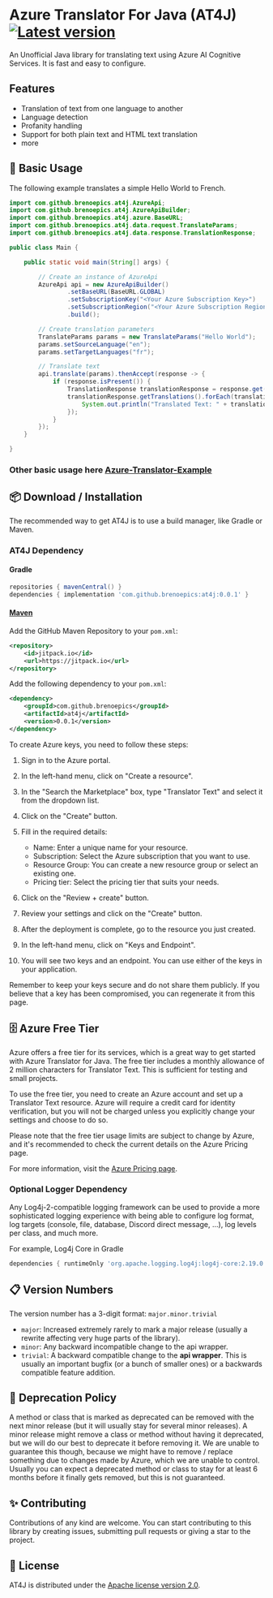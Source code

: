 # Azure Translator For Java (AT4J) [![Latest version](https://shields.io/github/release/brenoepics/at4j.svg?label=Version&colorB=brightgreen&style=flat-square)](https://github.com/brenoepics/at4j/releases/latest)

An Unofficial Java library for translating text using Azure AI Cognitive Services. It is fast and easy to configure.

## Features

- Translation of text from one language to another
- Language detection
- Profanity handling
- Support for both plain text and HTML text translation
- more

## 🎉 Basic Usage

The following example translates a simple Hello World to French.

```java
import com.github.brenoepics.at4j.AzureApi;
import com.github.brenoepics.at4j.AzureApiBuilder;
import com.github.brenoepics.at4j.azure.BaseURL;
import com.github.brenoepics.at4j.data.request.TranslateParams;
import com.github.brenoepics.at4j.data.response.TranslationResponse;

public class Main {

    public static void main(String[] args) {

        // Create an instance of AzureApi
        AzureApi api = new AzureApiBuilder()
                .setBaseURL(BaseURL.GLOBAL)
                .setSubscriptionKey("<Your Azure Subscription Key>")
                .setSubscriptionRegion("<Your Azure Subscription Region>")
                .build();

        // Create translation parameters
        TranslateParams params = new TranslateParams("Hello World");
        params.setSourceLanguage("en");
        params.setTargetLanguages("fr");

        // Translate text
        api.translate(params).thenAccept(response -> {
            if (response.isPresent()) {
                TranslationResponse translationResponse = response.get();
                translationResponse.getTranslations().forEach(translation -> {
                    System.out.println("Translated Text: " + translation.getText());
                });
            }
        });
    }

}
```

### Other basic usage here [Azure-Translator-Example](https://github.com/brenoepics/Azure-Translator-Example)

## 📦 Download / Installation

The recommended way to get AT4J is to use a build manager, like Gradle or Maven.

### AT4J Dependency

#### Gradle

```gradle
repositories { mavenCentral() }
dependencies { implementation 'com.github.brenoepics:at4j:0.0.1' }
```

#### [Maven](https://github.com/brenoepics/at4j/packages/2037740)
Add the GitHub Maven Repository to your `pom.xml`:

```xml
<repository>
    <id>jitpack.io</id>
    <url>https://jitpack.io</url>
</repository>
```

Add the following dependency to your `pom.xml`:

```xml
<dependency>
    <groupId>com.github.brenoepics</groupId>
    <artifactId>at4j</artifactId>
    <version>0.0.1</version>
</dependency>
```

To create Azure keys, you need to follow these steps:

1. Sign in to the Azure portal.

2. In the left-hand menu, click on "Create a resource".

3. In the "Search the Marketplace" box, type "Translator Text" and select it from the dropdown list.

4. Click on the "Create" button.

5. Fill in the required details:
   - Name: Enter a unique name for your resource.
   - Subscription: Select the Azure subscription that you want to use.
   - Resource Group: You can create a new resource group or select an existing one.
   - Pricing tier: Select the pricing tier that suits your needs.

6. Click on the "Review + create" button.

7. Review your settings and click on the "Create" button.

8. After the deployment is complete, go to the resource you just created.

9. In the left-hand menu, click on "Keys and Endpoint".

10. You will see two keys and an endpoint. You can use either of the keys in your application.

Remember to keep your keys secure and do not share them publicly. If you believe that a key has been compromised, you can regenerate it from this page.


## 🗄️ Azure Free Tier

Azure offers a free tier for its services, which is a great way to get started with Azure Translator for Java. The free tier includes a monthly allowance of 2 million characters for Translator Text. This is sufficient for testing and small projects.

To use the free tier, you need to create an Azure account and set up a Translator Text resource. Azure will require a credit card for identity verification, but you will not be charged unless you explicitly change your settings and choose to do so.

Please note that the free tier usage limits are subject to change by Azure, and it's recommended to check the current details on the Azure Pricing page.

For more information, visit the [Azure Pricing page](https://azure.microsoft.com/pricing/details/cognitive-services/translator/).

### Optional Logger Dependency

Any Log4j-2-compatible logging framework can be used to provide a more sophisticated logging experience
with being able to configure log format, log targets (console, file, database, Discord direct message, ...),
log levels per class, and much more.

For example, Log4j Core in Gradle
```gradle
dependencies { runtimeOnly 'org.apache.logging.log4j:log4j-core:2.19.0' }
```


## 📋 Version Numbers

The version number has a 3-digit format: `major.minor.trivial`
* `major`: Increased extremely rarely to mark a major release (usually a rewrite affecting very huge parts of the library).
* `minor`: Any backward incompatible change to the api wrapper.
* `trivial`: A backward compatible change to the **api wrapper**. This is usually an important bugfix (or a bunch of smaller ones)
 or a backwards compatible feature addition.
 
## 🔨 Deprecation Policy

A method or class that is marked as deprecated can be removed with the next minor release (but it will usually stay for
several minor releases). A minor release might remove a class or method without having it deprecated, but we will do our
best to deprecate it before removing it. We are unable to guarantee this though, because we might have to remove / replace
something due to changes made by Azure, which we are unable to control. Usually you can expect a deprecated method or
class to stay for at least 6 months before it finally gets removed, but this is not guaranteed.

## ✨ Contributing

Contributions of any kind are welcome. You can start contributing to this library by creating issues, submitting pull requests or giving a star to the project.

## 📃 License

AT4J is distributed under the [Apache license version 2.0](./LICENSE).
